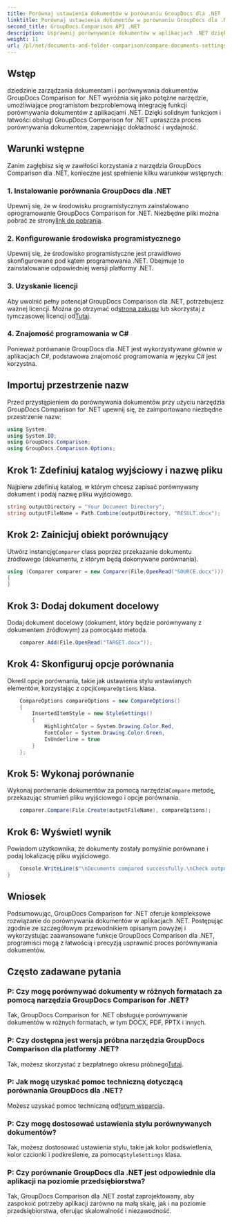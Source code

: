 ```yaml
---
title: Porównaj ustawienia dokumentów w porównaniu GroupDocs dla .NET
linktitle: Porównaj ustawienia dokumentów w porównaniu GroupDocs dla .NET
second_title: GroupDocs.Comparison API .NET
description: Usprawnij porównywanie dokumentów w aplikacjach .NET dzięki funkcji GroupDocs Comparison. Porównuj dokumenty bez wysiłku dzięki zaawansowanym funkcjom.
weight: 11
url: /pl/net/documents-and-folder-comparison/compare-documents-settings-dotnet/
---
```

## Wstęp
dziedzinie zarządzania dokumentami i porównywania dokumentów GroupDocs Comparison for .NET wyróżnia się jako potężne narzędzie, umożliwiające programistom bezproblemową integrację funkcji porównywania dokumentów z aplikacjami .NET. Dzięki solidnym funkcjom i łatwości obsługi GroupDocs Comparison for .NET upraszcza proces porównywania dokumentów, zapewniając dokładność i wydajność.
## Warunki wstępne
Zanim zagłębisz się w zawiłości korzystania z narzędzia GroupDocs Comparison dla .NET, konieczne jest spełnienie kilku warunków wstępnych:
### 1. Instalowanie porównania GroupDocs dla .NET
 Upewnij się, że w środowisku programistycznym zainstalowano oprogramowanie GroupDocs Comparison for .NET. Niezbędne pliki można pobrać ze strony[link do pobrania](https://releases.groupdocs.com/comparison/net/).
### 2. Konfigurowanie środowiska programistycznego
Upewnij się, że środowisko programistyczne jest prawidłowo skonfigurowane pod kątem programowania .NET. Obejmuje to zainstalowanie odpowiedniej wersji platformy .NET.
### 3. Uzyskanie licencji
Aby uwolnić pełny potencjał GroupDocs Comparison dla .NET, potrzebujesz ważnej licencji. Można go otrzymać od[strona zakupu](https://purchase.groupdocs.com/buy) lub skorzystaj z tymczasowej licencji od[Tutaj](https://purchase.groupdocs.com/temporary-license/).
### 4. Znajomość programowania w C#
Ponieważ porównanie GroupDocs dla .NET jest wykorzystywane głównie w aplikacjach C#, podstawowa znajomość programowania w języku C# jest korzystna.

## Importuj przestrzenie nazw
Przed przystąpieniem do porównywania dokumentów przy użyciu narzędzia GroupDocs Comparison for .NET upewnij się, że zaimportowano niezbędne przestrzenie nazw:
```csharp
using System;
using System.IO;
using GroupDocs.Comparison;
using GroupDocs.Comparison.Options;
```
## Krok 1: Zdefiniuj katalog wyjściowy i nazwę pliku
Najpierw zdefiniuj katalog, w którym chcesz zapisać porównywany dokument i podaj nazwę pliku wyjściowego.
```csharp
string outputDirectory = "Your Document Directory";
string outputFileName = Path.Combine(outputDirectory, "RESULT.docx");
```
## Krok 2: Zainicjuj obiekt porównujący
 Utwórz instancję`Comparer` class poprzez przekazanie dokumentu źródłowego (dokumentu, z którym będą dokonywane porównania).
```csharp
using (Comparer comparer = new Comparer(File.OpenRead("SOURCE.docx")))
{
}
```
## Krok 3: Dodaj dokument docelowy
 Dodaj dokument docelowy (dokument, który będzie porównywany z dokumentem źródłowym) za pomocą`Add` metoda.
```csharp
    comparer.Add(File.OpenRead("TARGET.docx"));
```
## Krok 4: Skonfiguruj opcje porównania
 Określ opcje porównania, takie jak ustawienia stylu wstawianych elementów, korzystając z opcji`CompareOptions` klasa.
```csharp
    CompareOptions compareOptions = new CompareOptions()
    {
        InsertedItemStyle = new StyleSettings()
        {
            HighlightColor = System.Drawing.Color.Red,
            FontColor = System.Drawing.Color.Green,
            IsUnderline = true
        }
    };
```
## Krok 5: Wykonaj porównanie
 Wykonaj porównanie dokumentów za pomocą narzędzia`Compare` metodę, przekazując strumień pliku wyjściowego i opcje porównania.
```csharp
    comparer.Compare(File.Create(outputFileName), compareOptions);
```
## Krok 6: Wyświetl wynik
Powiadom użytkownika, że dokumenty zostały pomyślnie porównane i podaj lokalizację pliku wyjściowego.
```csharp
    Console.WriteLine($"\nDocuments compared successfully.\nCheck output in {Directory.GetCurrentDirectory()}.");
}
```

## Wniosek
Podsumowując, GroupDocs Comparison for .NET oferuje kompleksowe rozwiązanie do porównywania dokumentów w aplikacjach .NET. Postępując zgodnie ze szczegółowym przewodnikiem opisanym powyżej i wykorzystując zaawansowane funkcje GroupDocs Comparison dla .NET, programiści mogą z łatwością i precyzją usprawnić proces porównywania dokumentów.
## Często zadawane pytania
### P: Czy mogę porównywać dokumenty w różnych formatach za pomocą narzędzia GroupDocs Comparison for .NET?
Tak, GroupDocs Comparison for .NET obsługuje porównywanie dokumentów w różnych formatach, w tym DOCX, PDF, PPTX i innych.
### P: Czy dostępna jest wersja próbna narzędzia GroupDocs Comparison dla platformy .NET?
 Tak, możesz skorzystać z bezpłatnego okresu próbnego[Tutaj](https://releases.groupdocs.com/).
### P: Jak mogę uzyskać pomoc techniczną dotyczącą porównania GroupDocs dla .NET?
 Możesz uzyskać pomoc techniczną od[forum wsparcia](https://forum.groupdocs.com/c/comparison/12).
### P: Czy mogę dostosować ustawienia stylu porównywanych dokumentów?
 Tak, możesz dostosować ustawienia stylu, takie jak kolor podświetlenia, kolor czcionki i podkreślenie, za pomocą`StyleSettings` klasa.
### P: Czy porównanie GroupDocs dla .NET jest odpowiednie dla aplikacji na poziomie przedsiębiorstwa?
Tak, GroupDocs Comparison dla .NET został zaprojektowany, aby zaspokoić potrzeby aplikacji zarówno na małą skalę, jak i na poziomie przedsiębiorstwa, oferując skalowalność i niezawodność.